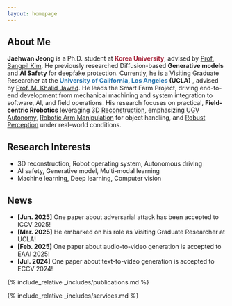 ```yaml
---
layout: homepage
---
```


## About Me

**Jaehwan Jeong** is a Ph.D. student at **<span style="color:#A41E34">Korea University</span>**, advised by [Prof. Sangpil Kim](https://kuaicv.com). He previously researched Diffusion-based **Generative models** and **AI Safety** for deepfake protection. Currently, he is a Visiting Graduate Researcher at the **<span style="color:#2774AE">University of California, Los Angeles</span> (UCLA)**
, advised by [Prof. M. Khalid Jawed](https://structures.computer). He leads the Smart Farm Project, driving end-to-end development from mechanical machining and system integration to software, AI, and field operations. His research focuses on practical, **Field-centric Rrobotics** leveraging <u>3D Reconstruction</u>, emphasizing <u>UGV Autonomy</u>, <u>Robotic Arm Manipulation</u> for object handling, and <u>Robust Perception</u> under real-world conditions.

## Research Interests
<!--
- **3D Vision & Autonomous Driving:** 3D Reconstruction (SLAM, Segmentation, Skeleton-based), Visual Perception, Robust Mapping, Motion Planning   
- **Generative AI:** Diffusion-based Methods, AI Safety  
- **Robotics Systems:** Field Robotics, Model Predictive Control, Robot Operating Systems, Communication Protocols
-->
- 3D reconstruction, Robot operating system, Autonomous driving
- AI safety, Generative model, Multi-modal learning
- Machine learning, Deep learning, Computer vision



## News

- **[Jun. 2025]** One paper about adversarial attack has been accepted to ICCV 2025!
- **[Mar. 2025]** He embarked on his role as Visiting Graduate Researcher at UCLA!
- **[Feb. 2025]** One paper about audio-to-video generation is accepted to EAAI 2025!
- **[Jul. 2024]** One paper about text-to-video generation is accepted to ECCV 2024!

{% include_relative _includes/publications.md %}

{% include_relative _includes/services.md %}
